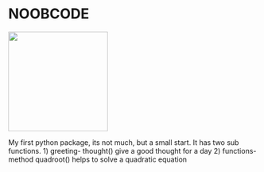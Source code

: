 <p ><h1>NOOBCODE</h1><img src="https://github.com/himanshu007-creator/PyPy/blob/150b658cfa178450e2e32e7e4464b2c9db0e516a/noob.gif" height="200px" width="200px"/></p>
My first python package, its not much, but a small start. It has two sub functions.
1) greeting-  thought()  give a good thought for a day
2) functions-  method quadroot() helps to solve a quadratic equation
